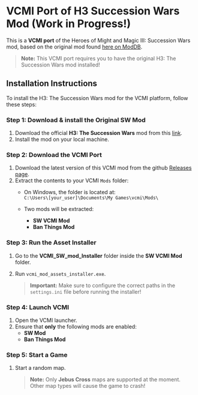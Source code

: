 # VCMI Port of H3 Succession Wars Mod (Work in Progress!)

This is a **VCMI port** of the Heroes of Might and Magic III: Succession Wars mod, based on the original mod found [here on ModDB](https://www.moddb.com/mods/h3sw).

> **Note:** This VCMI port requires you to have the original H3: The Succession Wars mod installed!

## Installation Instructions

To install the H3: The Succession Wars mod for the VCMI platform, follow these steps:

### Step 1: Download & install the Original SW Mod

1. Download the official **H3: The Succession Wars** mod from this [link](https://www.moddb.com/mods/h3sw/downloads/h3sw-v082-installer).
2. Install the mod on your local machine.

### Step 2: Download the VCMI Port

1. Download the latest version of this VCMI mod from the github [Releases page](https://github.com/krs0/succession_wars/releases).
2. Extract the contents to your VCMI `Mods` folder:
   - On Windows, the folder is located at:  
     `C:\Users\[your_user]\Documents\My Games\vcmi\Mods\`

   - Two mods will be extracted:
     - **SW VCMI Mod**
     - **Ban Things Mod**

### Step 3: Run the Asset Installer

1. Go to the **VCMI_SW_mod_Installer** folder inside the **SW VCMI Mod** folder.
2. Run `vcmi_mod_assets_installer.exe`.

   > **Important:** Make sure to configure the correct paths in the `settings.ini` file before running the installer!

### Step 4: Launch VCMI

1. Open the VCMI launcher.
2. Ensure that **only** the following mods are enabled:
   - **SW Mod**
   - **Ban Things Mod**

### Step 5: Start a Game

1. Start a random map.  
   > **Note:** Only **Jebus Cross** maps are supported at the moment. Other map types will cause the game to crash!



